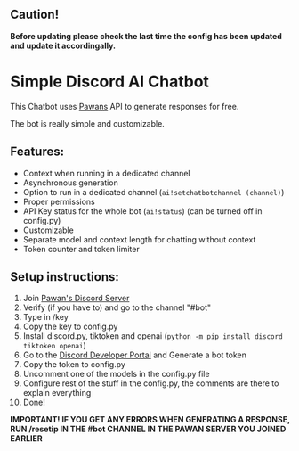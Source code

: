 ## **Caution!**
**Before updating please check the last time the config has been updated and update it accordingally.**

# Simple Discord AI Chatbot
This Chatbot uses [Pawans](https://discord.pawan.krd) API to generate responses for free.

The bot is really simple and customizable.

## Features:
- Context when running in a dedicated channel
- Asynchronous generation
- Option to run in a dedicated channel (`ai!setchatbotchannel (channel)`)
- Proper permissions
- API Key status for the whole bot (`ai!status`) (can be turned off in config.py)
- Customizable
- Separate model and context length for chatting without context
- Token counter and token limiter

## Setup instructions:
1. Join [Pawan's Discord Server](https://discord.pawan.krd)
2. Verify (if you have to) and go to the channel "#bot"
3. Type in /key
4. Copy the key to config.py
5. Install discord.py, tiktoken and openai (`python -m pip install discord tiktoken openai`)
6. Go to the [Discord Developer Portal](https://discord.com/developers/applications) and Generate a bot token
7. Copy the token to config.py
8. Uncomment one of the models in the config.py file
9. Configure rest of the stuff in the config.py, the comments are there to explain everything
10. Done!

**IMPORTANT! IF YOU GET ANY ERRORS WHEN GENERATING A RESPONSE, RUN /resetip IN THE #bot CHANNEL IN THE PAWAN SERVER YOU JOINED EARLIER**
